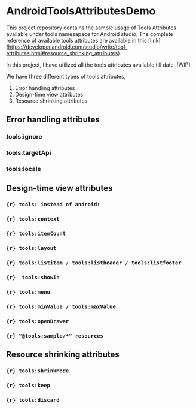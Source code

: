 # AndroidToolsAttributesDemo
This project repository contains the sample usage of Tools Attributes available under tools namesapace for Android studio. The complete reference of available tools attributes are available in this [link] (https://developer.android.com/studio/write/tool-attributes.html#resource_shrinking_attributes).

In this project, I have utilized all the tools attributes available till date. [WIP]

We have three different types of tools attributes,

1. Error handling attributes
2. Design-time view attributes
3. Resource shrinking attributes

## Error handling attributes

### tools:ignore
### tools:targetApi
### tools:locale


## Design-time view attributes
### ```{r} tools: instead of android:```
### ```{r} tools:context```
### ```{r} tools:itemCount```
### ```{r} tools:layout```
### ```{r} tools:listitem / tools:listheader / tools:listfooter```
### ```{r}  tools:showIn```
### ```{r} tools:menu```
### ```{r} tools:minValue / tools:maxValue```
### ```{r} tools:openDrawer```
### ```{r} "@tools:sample/*" resources```

## Resource shrinking attributes

### ```{r} tools:shrinkMode```

### ```{r} tools:keep```

### ```{r} tools:discard```
